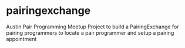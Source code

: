 pairingexchange
===============

Austin Pair Programming Meetup Project to build a PairingExchange for pairing programmers to locate a pair programmer and setup a pairing appointment
